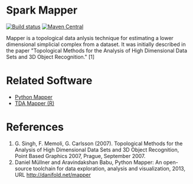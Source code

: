 # Spark Mapper

[![Build status](https://api.travis-ci.org/log0ymxm/spark-mapper.svg?branch=master)](https://travis-ci.org/log0ymxm/spark-mapper)
[![Maven Central](https://img.shields.io/maven-central/v/com.github.log0ymxm/spark-mapper_2.11.svg)](http://search.maven.org/#search%7Cgav%7C1%7Cg%3A%22com.github.log0ymxm%22%20AND%20a%3spark-mapper_2.11%22)

Mapper is a topological data anlysis technique for estimating a lower dimensional simplicial complex from a dataset. It was initially described in the paper "Topological Methods for the Analysis of High Dimensional Data Sets and 3D Object Recognition." [1]

# Related Software

- [Python Mapper](http://danifold.net/mapper/index.html)
- [TDA Mapper (R)](https://github.com/paultpearson/TDAmapper/)

# References

1. G. Singh, F. Memoli, G. Carlsson (2007). Topological Methods for the Analysis of High Dimensional Data Sets and 3D Object Recognition, Point Based Graphics 2007, Prague, September 2007.
2. Daniel Müllner and Aravindakshan Babu, Python Mapper: An open-source toolchain for data exploration, analysis and visualization, 2013, URL http://danifold.net/mapper
